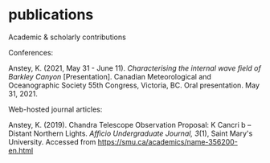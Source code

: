 # publications
Academic &amp; scholarly contributions

Conferences:

Anstey, K. (2021, May 31 - June 11). _Characterising the internal wave field of Barkley Canyon_ [Presentation]. Canadian Meteorological and Oceanographic Society 55th Congress, Victoria, BC. Oral presentation. May 31, 2021.

Web-hosted journal articles:

Anstey, K. (2019). Chandra Telescope Observation Proposal: K Cancri b – Distant Northern Lights. *Afficio Undergraduate Journal, 3*(1), Saint Mary's University. Accessed from https://smu.ca/academics/name-356200-en.html
